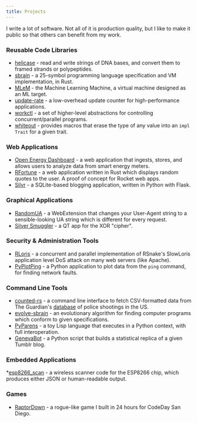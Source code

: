 ```yaml
---
title: Projects
---
```


I write a lot of software. Not all of it is production quality, but I like to make it public so that others can benefit from my work.

### Reusable Code Libraries

* [helicase](https://github.com/LeoTindall/helicase) - read and write strings of DNA bases, and convert them to framed strands or polypeptides.
* [sbrain](https://github.com/LeoTindall/sbrain) - a 25-symbol programming language specification and VM implementation, in Rust.
* [MLeM](https://github.com/LeoTindall/mlem) - the Machine Learning Machine, a virtual machine designed as an ML target.
* [update-rate](https://github.com/LeoTindall/update_rate) - a low-overhead update counter for high-performance applications.
* [workctl](https://github.com/LeoTindall/workctl) - a set of higher-level abstractions for controlling concurrent/parallel programs.
* [whiteout](https://github.com/LeoTindall/whiteout) - provides macros that erase the type of any value into an `impl Trait` for a given trait.

### Web Applications

* [Open Energy Dashboard](https://openenergydashboard.github.io) - a web application that ingests, stores, and allows users to analyze data from smart energy meters.
* [RFortune](https://github.com/leotindall/rfortune) - a web application written in Rust which displays random quotes to the user. A proof of concept for Rocket web apps.
* [Silvr](https://github.com/LeoTindall/silvr) - a SQLite-based blogging application, written in Python with Flask.

### Graphical Applications

* [RandomUA](https://leotindall.com/randomua/) - a WebExtension that changes your User-Agent string to a sensible-looking UA string which is different for every request.
* [Silver Smuggler](https://github.com/LeoTindall/silver_smuggler) - a QT app for the XOR "cipher".

### Security & Administration Tools

* [RLoris](https://github.com/LeoTindall/rloris) - a concurrent and parallel implementation of RSnake's SlowLoris application level DoS attack on many web servers (like Apache).
* [PyPlotPing](https://github.com/LeoTindall/FlameTools) - a Python application to plot data from the `ping` command, for finding network faults.

### Command Line Tools

* [counted-rs](https://github.com/LeoTindall/counted-rs) - a command line interface to fetch CSV-formatted data from The Guardian's [database](https://www.theguardian.com/us-news/ng-interactive/2015/jun/01/the-counted-police-killings-us-database) of police shootings in the US.
* [evolve-sbrain](https://github.com/LeoTindall/evolve-sbrain) - an evolutionary algorithm for finding computer programs which conform to given specifications.
* [PyParens](https://github.com/LeoTindall/pyparens) - a toy Lisp language that executes in a Python context, with full interoperation.
* [GenevaBot](https://github.com/LeoTindall/genevabot) - a Python script that builds a statistical replica of a given Tumblr blog.

### Embedded Applications

*[esp8266_scan](https://gist.github.com/LeoTindall/c328e47e47cafc0be353feec020175af) - a wireless scanner code for the ESP8266 chip, which produces either JSON or human-readable output.

### Games

* [RaptorDown](https://github.com/LeoTindall/RaptorDown) - a rogue-like game I built in 24 hours for CodeDay San Diego.

